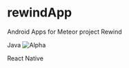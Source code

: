 # rewindApp
Android Apps for Meteor project Rewind

Java
![Alpha](http://i.imgur.com/D80yxTJ.png)

React Native
